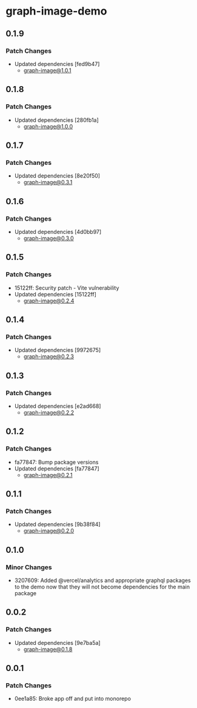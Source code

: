 # graph-image-demo

## 0.1.9

### Patch Changes

- Updated dependencies [fed9b47]
  - graph-image@1.0.1

## 0.1.8

### Patch Changes

- Updated dependencies [280fb1a]
  - graph-image@1.0.0

## 0.1.7

### Patch Changes

- Updated dependencies [8e20f50]
  - graph-image@0.3.1

## 0.1.6

### Patch Changes

- Updated dependencies [4d0bb97]
  - graph-image@0.3.0

## 0.1.5

### Patch Changes

- 15122ff: Security patch - Vite vulnerability
- Updated dependencies [15122ff]
  - graph-image@0.2.4

## 0.1.4

### Patch Changes

- Updated dependencies [9972675]
  - graph-image@0.2.3

## 0.1.3

### Patch Changes

- Updated dependencies [e2ad668]
  - graph-image@0.2.2

## 0.1.2

### Patch Changes

- fa77847: Bump package versions
- Updated dependencies [fa77847]
  - graph-image@0.2.1

## 0.1.1

### Patch Changes

- Updated dependencies [9b38f84]
  - graph-image@0.2.0

## 0.1.0

### Minor Changes

- 3207609: Added @vercel/analytics and appropriate graphql packages to the demo now that they will not become dependencies for the main package

## 0.0.2

### Patch Changes

- Updated dependencies [9e7ba5a]
  - graph-image@0.1.8

## 0.0.1

### Patch Changes

- 0ee1a85: Broke app off and put into monorepo

